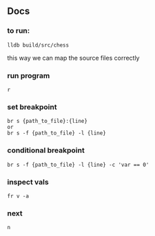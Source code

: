 ## Docs

### to run:
```
lldb build/src/chess
```
this way we can map the source files correctly



### run program
```
r
```

### set breakpoint
```
br s {path_to_file}:{line}
or
br s -f {path_to_file} -l {line}
```

### conditional breakpoint
```
br s -f {path_to_file} -l {line} -c 'var == 0'
```

### inspect vals
```
fr v -a
```

### next
```
n
```